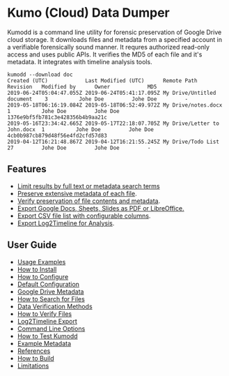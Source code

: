 # Kumo (Cloud) Data Dumper

Kumodd is a command line utility for forensic preservation of Google Drive cloud
storage.  It downloads files and metadata from a specified account in a verifiable
forensically sound manner. It requres authorized read-only access and uses public APIs. It
verifies the MD5 of each file and it's metadata. It integrates with timeline analysis
tools.

``` shell
kumodd --download doc
Created (UTC)            Last Modified (UTC)      Remote Path                   Revision   Modified by      Owner            MD5                       
2019-06-24T05:04:47.055Z 2019-06-24T05:41:17.095Z My Drive/Untitled document    3          Johe Doe         Johe Doe         -
2019-05-18T06:16:19.084Z 2019-05-18T06:52:49.972Z My Drive/notes.docx           1          Johe Doe         Johe Doe         1376e9bf5fb781c3e428356b4b9aa21c
2019-05-16T23:34:42.665Z 2019-05-17T22:18:07.705Z My Drive/Letter to John.docx  1          Johe Doe         Johe Doe         4cb0b987cb879d48f56e4fd2cfd57d83
2019-04-12T16:21:48.867Z 2019-04-12T16:21:55.245Z My Drive/Todo List            27         Johe Doe         Johe Doe         -                   
```
## Features
- [Limit results by full text or metadata search terms](guide/Search-Query)
- [Preserve extensive metadata of each file](guide/Example-Metadata).
- [Verify preservation of file contents and metadata](guide/Methods).
- [Export Google Docs, Sheets, Slides as PDF or LibreOffice.](guide/Command-line-options)
- [Export CSV file list with configurable columns](guide/How-to-Configure).
- [Export Log2Timeline for Analysis](guide/Log2Timeline-Export).

## User Guide
* [Usage Examples](guide/How-to-Use-Kumodd)
* [How to Install](guide/How-to-Install)  
* [How to Configure](guide/How-to-Configure)  
* [Default Configuration](guide/Default-configuration)  
* [Google Drive Metadata](guide/Metadata)  
* [How to Search for Files](guide/Search-Query)  
* [Data Verification Methods](guide/Methods)  
* [How to Verify Files](guide/How-to-Verify-Data)  
* [Log2Timeline Export](guide/Log2Timeline-Export)
* [Command Line Options](guide/Command-line-options)  
* [How to Test Kumodd](guide/How-to-Test-Kumodd)  
* [Example Metadata](guide/Example-Metadata)  
* [References](guide/References)  
* [How to Build](devel/How-to-Build)  
* [Limitations](devel/Limitations)  

